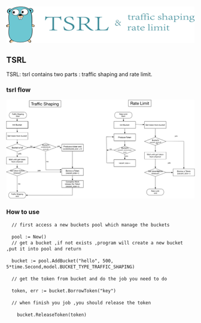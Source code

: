 


![](./images/logo.png)

## TSRL

TSRL:
tsrl contains two parts : traffic shaping and rate limit.


### tsrl flow

![](./images/tsrl.png)

### How to use
```
  // first access a new buckets pool which manage the buckets

  pool := New()
  // get a bucket ,if not exists ,program will create a new bucket ,put it into pool and return

  bucket := pool.AddBucket("hello", 500, 5*time.Second,model.BUCKET_TYPE_TRAFFIC_SHAPING)

  // get the token from bucket and do the job you need to do

  token, err := bucket.BorrowToken("key")
  
  // when finish you job ,you should release the token

  	bucket.ReleaseToken(token)

```
